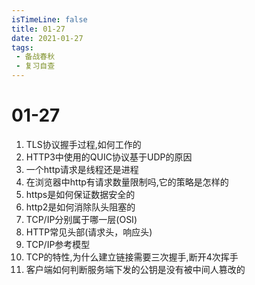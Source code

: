 ```yaml
---
isTimeLine: false
title: 01-27
date: 2021-01-27
tags:
 - 备战春秋
 - 复习自查
---
```

# 01-27

1. TLS协议握手过程,如何工作的
2. HTTP3中使用的QUIC协议基于UDP的原因
3. 一个http请求是线程还是进程
4. 在浏览器中http有请求数量限制吗,它的策略是怎样的
5. https是如何保证数据安全的
6. http2是如何消除队头阻塞的
7. TCP/IP分别属于哪一层(OSI)
8. HTTP常见头部(请求头，响应头)
9. TCP/IP参考模型
10. TCP的特性,为什么建立链接需要三次握手,断开4次挥手
11. 客户端如何判断服务端下发的公钥是没有被中间人篡改的

